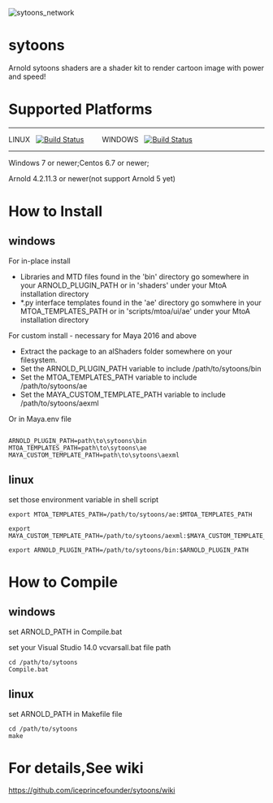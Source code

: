 ![sytoons_network](https://github.com/iceprincefounder/sytoons/blob/master/wiki/sytoons_logo.png)

# sytoons

Arnold sytoons shaders are a shader kit to render cartoon image with power and speed!

# Supported Platforms


----

LINUX    [![Build Status](https://travis-ci.org/appleseedhq/appleseed.svg?branch=master)](https://travis-ci.org/appleseedhq/appleseed)             WINDOWS    [![Build Status](https://travis-ci.org/appleseedhq/appleseed.svg?branch=master)](https://travis-ci.org/appleseedhq/appleseed) 

----

Windows 7 or newer;Centos 6.7 or newer;

Arnold 4.2.11.3 or newer(not support Arnold 5 yet)



# How to Install

## windows

For in-place install
- Libraries and MTD files found in the 'bin' directory go somewhere in your ARNOLD_PLUGIN_PATH or in 'shaders' under your MtoA installation directory
- *.py interface templates found in the 'ae' directory go somwhere in your MTOA_TEMPLATES_PATH or in 'scripts/mtoa/ui/ae' under your MtoA installation directory

For custom install - necessary for Maya 2016 and above
- Extract the package to an alShaders folder somewhere on your filesystem.
- Set the ARNOLD_PLUGIN_PATH variable to include /path/to/sytoons/bin
- Set the MTOA_TEMPLATES_PATH variable to include /path/to/sytoons/ae
- Set the MAYA_CUSTOM_TEMPLATE_PATH variable to include /path/to/sytoons/aexml

Or in Maya.env file

```

ARNOLD_PLUGIN_PATH=path\to\sytoons\bin
MTOA_TEMPLATES_PATH=path\to\sytoons\ae
MAYA_CUSTOM_TEMPLATE_PATH=path\to\sytoons\aexml

```

## linux

set those environment variable in shell script

```
export MTOA_TEMPLATES_PATH=/path/to/sytoons/ae:$MTOA_TEMPLATES_PATH

export MAYA_CUSTOM_TEMPLATE_PATH=/path/to/sytoons/aexml:$MAYA_CUSTOM_TEMPLATE_PATH

export ARNOLD_PLUGIN_PATH=/path/to/sytoons/bin:$ARNOLD_PLUGIN_PATH
```


# How to Compile

## windows

set ARNOLD_PATH in Compile.bat

set your Visual Studio 14.0 vcvarsall.bat file path

```
cd /path/to/sytoons
Compile.bat
```

## linux

set ARNOLD_PATH in Makefile file

```
cd /path/to/sytoons
make 
```

# For details,See wiki

https://github.com/iceprincefounder/sytoons/wiki
